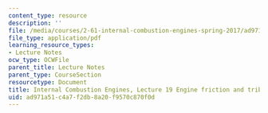 ```yaml
---
content_type: resource
description: ''
file: /media/courses/2-61-internal-combustion-engines-spring-2017/ad971a51c4a7f2db8a20f9570c870f0d_MIT2_61S17_lec19.pdf
file_type: application/pdf
learning_resource_types:
- Lecture Notes
ocw_type: OCWFile
parent_title: Lecture Notes
parent_type: CourseSection
resourcetype: Document
title: Internal Combustion Engines, Lecture 19 Engine friction and tribology
uid: ad971a51-c4a7-f2db-8a20-f9570c870f0d
---
```

